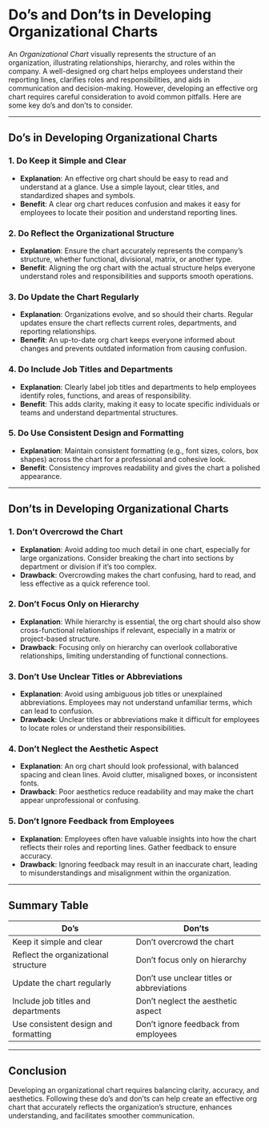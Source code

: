 # Do’s and Don’ts in Developing Organizational Charts

An *Organizational Chart* visually represents the structure of an organization, illustrating relationships, hierarchy, and roles within the company. A well-designed org chart helps employees understand their reporting lines, clarifies roles and responsibilities, and aids in communication and decision-making. However, developing an effective org chart requires careful consideration to avoid common pitfalls. Here are some key do’s and don’ts to consider.

---

## Do’s in Developing Organizational Charts

### 1. Do Keep it Simple and Clear
- **Explanation**: An effective org chart should be easy to read and understand at a glance. Use a simple layout, clear titles, and standardized shapes and symbols.
- **Benefit**: A clear org chart reduces confusion and makes it easy for employees to locate their position and understand reporting lines.

### 2. Do Reflect the Organizational Structure
- **Explanation**: Ensure the chart accurately represents the company’s structure, whether functional, divisional, matrix, or another type.
- **Benefit**: Aligning the org chart with the actual structure helps everyone understand roles and responsibilities and supports smooth operations.

### 3. Do Update the Chart Regularly
- **Explanation**: Organizations evolve, and so should their charts. Regular updates ensure the chart reflects current roles, departments, and reporting relationships.
- **Benefit**: An up-to-date org chart keeps everyone informed about changes and prevents outdated information from causing confusion.

### 4. Do Include Job Titles and Departments
- **Explanation**: Clearly label job titles and departments to help employees identify roles, functions, and areas of responsibility.
- **Benefit**: This adds clarity, making it easy to locate specific individuals or teams and understand departmental structures.

### 5. Do Use Consistent Design and Formatting
- **Explanation**: Maintain consistent formatting (e.g., font sizes, colors, box shapes) across the chart for a professional and cohesive look.
- **Benefit**: Consistency improves readability and gives the chart a polished appearance.

---

## Don’ts in Developing Organizational Charts

### 1. Don’t Overcrowd the Chart
- **Explanation**: Avoid adding too much detail in one chart, especially for large organizations. Consider breaking the chart into sections by department or division if it’s too complex.
- **Drawback**: Overcrowding makes the chart confusing, hard to read, and less effective as a quick reference tool.

### 2. Don’t Focus Only on Hierarchy
- **Explanation**: While hierarchy is essential, the org chart should also show cross-functional relationships if relevant, especially in a matrix or project-based structure.
- **Drawback**: Focusing only on hierarchy can overlook collaborative relationships, limiting understanding of functional connections.

### 3. Don’t Use Unclear Titles or Abbreviations
- **Explanation**: Avoid using ambiguous job titles or unexplained abbreviations. Employees may not understand unfamiliar terms, which can lead to confusion.
- **Drawback**: Unclear titles or abbreviations make it difficult for employees to locate roles or understand their responsibilities.

### 4. Don’t Neglect the Aesthetic Aspect
- **Explanation**: An org chart should look professional, with balanced spacing and clean lines. Avoid clutter, misaligned boxes, or inconsistent fonts.
- **Drawback**: Poor aesthetics reduce readability and may make the chart appear unprofessional or confusing.

### 5. Don’t Ignore Feedback from Employees
- **Explanation**: Employees often have valuable insights into how the chart reflects their roles and reporting lines. Gather feedback to ensure accuracy.
- **Drawback**: Ignoring feedback may result in an inaccurate chart, leading to misunderstandings and misalignment within the organization.

---

## Summary Table

| **Do’s**                             | **Don’ts**                                   |
|--------------------------------------|----------------------------------------------|
| Keep it simple and clear             | Don’t overcrowd the chart                    |
| Reflect the organizational structure | Don’t focus only on hierarchy                |
| Update the chart regularly           | Don’t use unclear titles or abbreviations    |
| Include job titles and departments   | Don’t neglect the aesthetic aspect           |
| Use consistent design and formatting | Don’t ignore feedback from employees         |

---

## Conclusion

Developing an organizational chart requires balancing clarity, accuracy, and aesthetics. Following these do’s and don’ts can help create an effective org chart that accurately reflects the organization’s structure, enhances understanding, and facilitates smoother communication.
